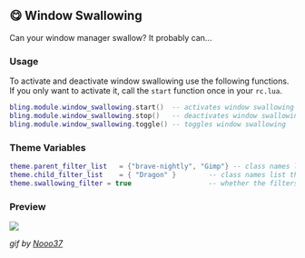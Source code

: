 ## 😋 Window Swallowing <!-- {docsify-ignore} -->

Can your window manager swallow? It probably can...

### Usage

To activate and deactivate window swallowing use the following functions. If you only want to activate it, call the `start` function once in your `rc.lua`.
```lua
bling.module.window_swallowing.start()  -- activates window swallowing
bling.module.window_swallowing.stop()   -- deactivates window swallowing
bling.module.window_swallowing.toggle() -- toggles window swallowing
```

### Theme Variables
```lua
theme.parent_filter_list   = {"brave-nightly", "Gimp"} -- class names list of parents that should not be swallowed
theme.child_filter_list    = { "Dragon" }        -- class names list that should not swallow their parents
theme.swallowing_filter = true                   -- whether the filters above should be active
```

### Preview

![](https://media.discordapp.net/attachments/635625813143978012/769180910683684864/20-10-23-14-40-32.gif)

*gif by [Nooo37](https://github.com/Nooo37)*
